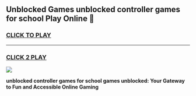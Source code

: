 
## Unblocked Games unblocked controller games for school Play Online 👋
<h3>
<a href="https://news.freeplayer.one?title=unblocked_controller_games_for_school&ref=17F">CLICK TO PLAY</a></h3>
<hr>

<h3>
<a href="https://news.freeplayer.one?title=unblocked_controller_games_for_school&ref=17F">CLICK 2 PLAY</a>
  
</h3>

<a href="https://news.freeplayer.one?title=unblocked_controller_games_for_school&ref=17F/"><img src="https://clearcache.store/games.png"></a>


**unblocked controller games for school games unblocked: Your Gateway to Fun and Accessible Online Gaming**

